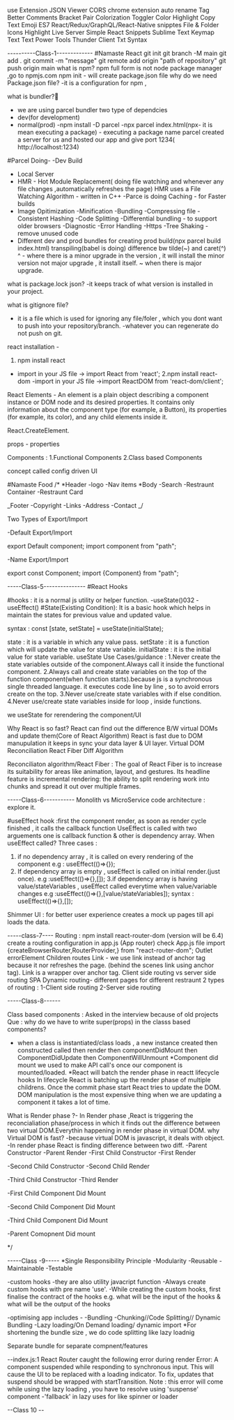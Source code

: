 use Extension JSON Viewer
CORS chrome extension
auto rename Tag
Better Comments
Bracket Pair Colorization Toggler
Color Highlight
Copy Text
Emoji
ES7 React/Redux/GraphQL/React-Native snipptes
File & Folder Icons
Highlight
Live Server
Simple React Snippets
Sublime Text Keymap
Text
Text Power Tools
Thunder Client
Txt Syntax

----------Class-1-------------
#Namaste React
git init
git branch -M main
git add .
git commit -m "message"
git remote add origin "path of repository"
git push origin main
what is npm?
npm full form is not node package manager ,go to npmjs.com
npm init - will create package.json file
why do we need Package.json file?
-it is a configuration for npm ,

what is bundler?🚀

- we are using parcel bundler
  two type of dependcies
- dev(for development)
- normal(prod)
  -npm install -D parcel
  -npx parcel index.html(npx- it is mean executing a package) - executing a package name
  parcel created a server for us and hosted our app and give port 1234( http://localhost:1234)

#Parcel Doing-
-Dev Build

- Local Server
- HMR - Hot Module Replacement( doing file watching and whenever any file changes ,automatically refreshes the page)
  HMR uses a File Watching Algorithm - written in C++
  -Parce is doing Caching - for Faster builds
- Image Opitimization
  -Minification
  -Bundling
  -Compressing file
  -Consistent Hashing
  -Code Splitting
  -Differential bundling - to support older browsers
  -Diagnostic
  -Error Handling
  -Https
  -Tree Shaking - remove unused code
- Different dev and prod bundles
  for creating prod build(npx parcel build index.html)
  transpiling(babel is doing)
  difference bw tilde(~) and caret(^)
  ^ - where there is a minor upgrade in the version , it will install the minor version not major upgrade , it install itself.
  ~ when there is major upgrade.

what is package.lock json?
-it keeps track of what version is installed in your project.

what is gitignore file?

- it is a file which is used for ignoring any file/foler , which you dont want to push into your repository/branch.
  -whatever you can regenerate do not push on git.

react installation -

1. npm install react

- import in your JS file -> import React from 'react';
  2.npm install react-dom
  -import in your JS file ->import ReactDOM from 'react-dom/client';

React Elements -
An element is a plain object describing a component instance or DOM node and its desired properties. It contains only information about the component type (for example, a Button), its properties (for example, its color), and any child elements inside it.

React.CreateElement.

props - properties

Components :
1.Functional Components
2.Class based Components

concept called config driven UI

#Namaste Food
/\*
*Header
-logo
-Nav items
*Body
-Search
-Restraunt Container
-Restraunt Card

_Footer
-Copyright
-Links
-Address
-Contact
_/

Two Types of Export/Import

-Default Export/Import

export Default component;
import component from "path";

-Name Export/Import

export const Component;
import {Component} from "path";


-----Class-5---------------
#React Hooks

#hooks : it is a normal js utility or helper function.
-useState()032
-useEffect()
#State(Existing Condition): It is a basic hook which helps in maintain the states for previous value and updated value.

syntax : const [state, setState] = useState(initialState);

state : it is a variable in which any value pass.
setState : it is a function which will update the value for state variable.
initialState : it is the initial value for state variable.
useState Use Cases/guidance :
1.Never create the state variables outside of the component.Always call it inside the functional component.
2.Always call and create state variables on the top of the function component(when function starts).because js is a synchronous single threaded language. it executes code line by line , so to avoid errors create on the top.
3.Never use/create state variables with if else condition.
4.Never use/create state variables inside for loop , inside functions.

we useState for rerendering the component/UI

Why React is so fast?
React can find out the difference B/W virtual DOMs and update them(Core of React Algorithm)
React is fast due to DOM manupulation
it keeps in sync your data layer & UI layer.
Virtual DOM
Reconciliation
React Fiber
Diff Algorithm

Reconciliaton algorithm/React Fiber :
The goal of React Fiber is to increase its suitability for areas like animation, layout, and gestures. Its headline feature is incremental rendering: the ability to split rendering work into chunks and spread it out over multiple frames.

-----Class-6-----------
Monolith vs MicroService code architecture : explore it.

#useEffect hook :first the component render, as soon as render cycle finished , it calls the callback function
UseEffect is called with two arguements one is callback function & other is dependency array.
When useEffect called?
Three cases :

1.  if no dependency array , it is called on every rendering of the component
    e.g : useEffect(()=>{});
2.  If dependency array is empty , useEffect is called on initial render.(just once).
    e.g :useEffect(()=>{},[]);
    3.if dependency array is having value/stateVariables , useEffect called everytime when value/variable changes
    e.g :useEffect(()=>{},[value/stateVariables]);
    syntax :
    useEffect(()=>{},[]);

Shimmer UI : for better user experience creates a mock up pages till api loads the data.


-----class-7----
Routing :
npm install react-router-dom (version will be 6.4)
create a routing configuration in app.js (App router)
check App.js file
import {createBrowserRouter,RouterProvider,} from "react-router-dom";
Outlet
errorElement
Children routes
Link - we use link instead of anchor tag<a> because it nor refreshes the page. (behind the scenes link using anchor tag). Link is a wrapper over anchor tag.
Client side routing vs server side routing
SPA
Dynamic routing- different pages for different restraunt
2 types of routing :
1-Client side routing
2-Server side routing

-----Class-8------

Class based components :
Asked in the interview because of old projects
Que : why do we have to write super(props) in the classs based components?

- when a class is instantiated/class loads , a new instance created then constructed called then render then componentDidMount then ComponentDidUpdate then ComponentWillUnmount
  *Component did mount we used to make API call's once our component is mounted/loaded.
  *React will batch the render phase in reactt lifecycle hooks
  In lifecycle React is batching up the render phase of multiple childrens.
  Once the commit phase start React tries to update the DOM. DOM manipulation
  is the most expensive thing when we are updating a component it takes a lot of time.

What is Render phase ?-
In Render phase ,React is triggering the reconcialiation phase/process in which it finds out the difference between
two virtual DOM.Everythin happening in render phase in virtual DOM.
why Virtual DOM is fast?
-because virtual DOM is javascript, it deals with object.
-In render phase React is finding difference between two diff.
-Parent Constructor
-Parent Render
-First Child Constructor
-First Render

-Second Child Constructor
-Second Child Render

-Third Child Constructor
-Third Render

-First Child Component Did Mount

-Second Child Component Did Mount

-Third Child Component Did Mount

-Parent Comopnent Did mount

*/

-----Class -9-----
*Single Responsibility Principle 
-Modularity
-Reusable
-Maintainable
-Testable

-custom hooks
-they are also utility javacript function
-Always create custom hooks with pre name 'use'.
-While creating the custom hooks, first finalise the contract of the hooks
e.g. what will be the input of the hooks & what will be the output of the hooks

-optimising app includes -
-Bundling
-Chunking//Code Splitting// Dynamic Bundling
-Lazy loading/On Demand loading/ dynamic import
*For shortening the bundle size , we do code splitting like lazy loadnig

Separate bundle for separate compnent/features

--index.js:1 React Router caught the following error during render Error: A component suspended while responding to synchronous input. This will cause the UI to be replaced with a loading indicator. To fix, updates that suspend should be wrapped with startTransition.
Note : this error will come while using the lazy loading , you have to resolve using 'suspense' component
-'fallback' in lazy uses for like spinner or loader


--Class 10 --